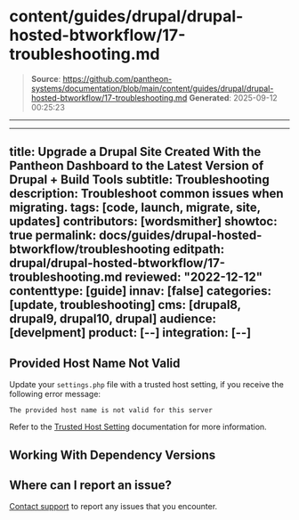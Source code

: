 # content/guides/drupal/drupal-hosted-btworkflow/17-troubleshooting.md

> **Source**: https://github.com/pantheon-systems/documentation/blob/main/content/guides/drupal/drupal-hosted-btworkflow/17-troubleshooting.md
> **Generated**: 2025-09-12 00:25:23

---

---
title: Upgrade a Drupal Site Created With the Pantheon Dashboard to the Latest Version of Drupal + Build Tools
subtitle: Troubleshooting
description: Troubleshoot common issues when migrating.
tags: [code, launch, migrate, site, updates]
contributors: [wordsmither]
showtoc: true
permalink: docs/guides/drupal-hosted-btworkflow/troubleshooting
editpath: drupal/drupal-hosted-btworkflow/17-troubleshooting.md
reviewed: "2022-12-12"
contenttype: [guide]
innav: [false]
categories: [update, troubleshooting]
cms: [drupal8, drupal9, drupal10, drupal]
audience: [develpment]
product: [--]
integration: [--]
---

## Provided Host Name Not Valid

Update your `settings.php` file with a trusted host setting, if you receive the following error message:

```none
The provided host name is not valid for this server
```

Refer to the [Trusted Host Setting](/guides/php/settings-php#trusted-host-setting) documentation for more information.

## Working With Dependency Versions

<Partial file="composer-updating.md" />

## Where can I report an issue?

[Contact support](/guides/support/contact-support) to report any issues that you encounter.
